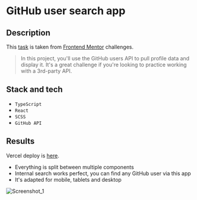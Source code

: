 # GitHub user search app

## Description

This [task](https://www.frontendmentor.io/challenges/github-user-search-app-Q09YOgaH6) is taken from [Frontend Mentor](https://www.frontendmentor.io/) challenges.

> In this project, you'll use the GitHub users API to pull profile data and display it. It's a great challenge if you're looking to practice working with a 3rd-party API.

## Stack and tech

  - `TypeScript`
  - `React`
  - `SCSS`
  - `GitHub API`

## Results

Vercel deploy is [here](https://github-user-finder-ecru.vercel.app/).

  - Everything is split between multiple components
  - Internal search works perfect, you can find any GitHub user via this app
  - It's adapted for mobile, tablets and desktop

![Screenshot_1](https://github.com/M4XPRD/github-user-finder/assets/86636158/6808f8b3-e8f3-4ee9-b56c-87a76a72bf20)
